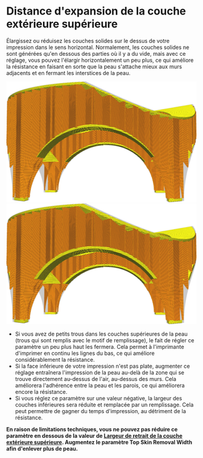 Distance d'expansion de la couche extérieure supérieure
====
Élargissez ou réduisez les couches solides sur le dessus de votre impression dans le sens horizontal. Normalement, les couches solides ne sont générées qu'en dessous des parties où il y a du vide, mais avec ce réglage, vous pouvez l'élargir horizontalement un peu plus, ce qui améliore la résistance en faisant en sorte que la peau s'attache mieux aux murs adjacents et en fermant les interstices de la peau.

![Comment les peaux (les parties jaunes) sont normalement définies](../../../articles/images/expand_skins_expand_distance_original.png)
![Peaux agrandies de 1mm](../../../articles/images/expand_skins_expand_distance_1mm.png)

* Si vous avez de petits trous dans les couches supérieures de la peau (trous qui sont remplis avec le motif de remplissage), le fait de régler ce paramètre un peu plus haut les fermera. Cela permet à l'imprimante d'imprimer en continu les lignes du bas, ce qui améliore considérablement la résistance.
* Si la face inférieure de votre impression n'est pas plate, augmenter ce réglage entraînera l'impression de la peau au-delà de la zone qui se trouve directement au-dessus de l'air, au-dessus des murs. Cela améliorera l'adhérence entre la peau et les parois, ce qui améliorera encore la résistance.
* Si vous réglez ce paramètre sur une valeur négative, la largeur des couches inférieures sera réduite et remplacée par un remplissage. Cela peut permettre de gagner du temps d'impression, au détriment de la résistance.

**En raison de limitations techniques, vous ne pouvez pas réduire ce paramètre en dessous de la valeur de [Largeur de retrait de la couche extérieure supérieure](top_skin_preshrink.md). Augmentez le paramètre Top Skin Removal Width afin d'enlever plus de peau.**
